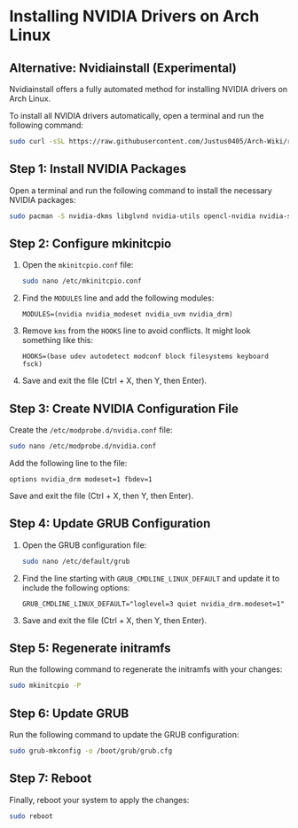 # Installing NVIDIA Drivers on Arch Linux

## Alternative: Nvidiainstall (Experimental)

Nvidiainstall offers a fully automated method for installing NVIDIA drivers on Arch Linux.

To install all NVIDIA drivers automatically, open a terminal and run the following command:
```bash
sudo curl -sSL https://raw.githubusercontent.com/Justus0405/Arch-Wiki/refs/heads/main/src/Nvidia/nvidiainstall.sh | bash
```

## Step 1: Install NVIDIA Packages

Open a terminal and run the following command to install the necessary NVIDIA packages:

```bash
sudo pacman -S nvidia-dkms libglvnd nvidia-utils opencl-nvidia nvidia-settings lib32-nvidia-utils lib32-opencl-nvidia egl-wayland
```

## Step 2: Configure mkinitcpio

1. Open the `mkinitcpio.conf` file:

   ```bash
   sudo nano /etc/mkinitcpio.conf
   ```

2. Find the `MODULES` line and add the following modules:

   ```plaintext
   MODULES=(nvidia nvidia_modeset nvidia_uvm nvidia_drm)
   ```

3. Remove `kms` from the `HOOKS` line to avoid conflicts. It might look something like this:

   ```plaintext
   HOOKS=(base udev autodetect modconf block filesystems keyboard fsck)
   ```

4. Save and exit the file (Ctrl + X, then Y, then Enter).

## Step 3: Create NVIDIA Configuration File

Create the `/etc/modprobe.d/nvidia.conf` file:

```bash
sudo nano /etc/modprobe.d/nvidia.conf
```

Add the following line to the file:

```plaintext
options nvidia_drm modeset=1 fbdev=1
```

Save and exit the file (Ctrl + X, then Y, then Enter).

## Step 4: Update GRUB Configuration

1. Open the GRUB configuration file:

   ```bash
   sudo nano /etc/default/grub
   ```

2. Find the line starting with `GRUB_CMDLINE_LINUX_DEFAULT` and update it to include the following options:

   ```plaintext
   GRUB_CMDLINE_LINUX_DEFAULT="loglevel=3 quiet nvidia_drm.modeset=1"
   ```

3. Save and exit the file (Ctrl + X, then Y, then Enter).

## Step 5: Regenerate initramfs

Run the following command to regenerate the initramfs with your changes:

```bash
sudo mkinitcpio -P
```

## Step 6: Update GRUB

Run the following command to update the GRUB configuration:

```bash
sudo grub-mkconfig -o /boot/grub/grub.cfg
```

## Step 7: Reboot

Finally, reboot your system to apply the changes:

```bash
sudo reboot
```
